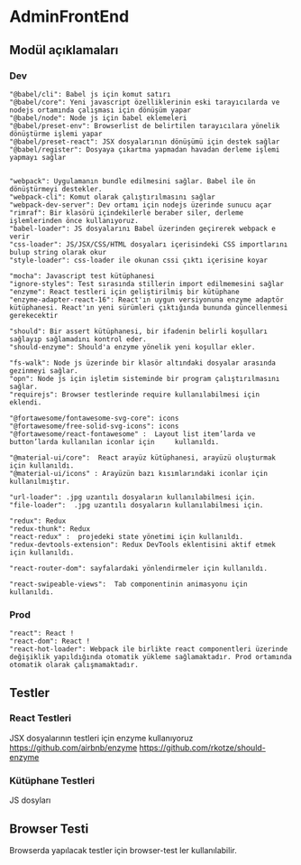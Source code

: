 ﻿# AdminFrontEnd


## Modül açıklamaları

### Dev
	
    "@babel/cli": Babel js için komut satırı
    "@babel/core": Yeni javascript özelliklerinin eski tarayıcılarda ve nodejs ortamında çalışması için dönüşüm yapar
    "@babel/node": Node js için babel eklemeleri
    "@babel/preset-env": Browserlist de belirtilen tarayıcılara yönelik dönüştürme işlemi yapar
    "@babel/preset-react": JSX dosyalarının dönüşümü için destek sağlar
    "@babel/register": Dosyaya çıkartma yapmadan havadan derleme işlemi yapmayı sağlar

	
	"webpack": Uygulamanın bundle edilmesini sağlar. Babel ile ön dönüştürmeyi destekler.
    "webpack-cli": Komut olarak çalıştırılmasını sağlar
    "webpack-dev-server": Dev ortamı için nodejs üzerinde sunucu açar
    "rimraf": Bir klasörü içindekilerle beraber siler, derleme işlemlerinden önce kullanıyoruz.
	"babel-loader": JS dosyalarını Babel üzerinden geçirerek webpack e verir
    "css-loader": JS/JSX/CSS/HTML dosyaları içerisindeki CSS importlarını bulup string olarak okur
    "style-loader": css-loader ile okunan cssi çıktı içerisine koyar
    
    "mocha": Javascript test kütüphanesi
	"ignore-styles": Test sırasında stillerin import edilmemesini sağlar
	"enzyme": React testleri için geliştirilmiş bir kütüphane
    "enzyme-adapter-react-16": React'ın uygun versiyonuna enzyme adaptör kütüphanesi. React'ın yeni sürümleri çıktığında bununda güncellenmesi gerekecektir

	"should": Bir assert kütüphanesi, bir ifadenin belirli koşulları sağlayıp sağlamadını kontrol eder.
    "should-enzyme": Should'a enzyme yönelik yeni koşullar ekler.
	
    "fs-walk": Node js üzerinde bir klasör altındaki dosyalar arasında gezinmeyi sağlar.
    "opn": Node js için işletim sisteminde bir program çalıştırılmasını sağlar.
    "requirejs": Browser testlerinde require kullanılabilmesi için eklendi.
    
    "@fortawesome/fontawesome-svg-core": icons 
    "@fortawesome/free-solid-svg-icons": icons
    "@fortawesome/react-fontawesome" :  Layout list item’larda ve button’larda kullanılan iconlar için     kullanıldı.

    "@material-ui/core":  React arayüz kütüphanesi, arayüzü oluşturmak için kullanıldı.
    "@material-ui/icons" : Arayüzün bazı kısımlarındaki iconlar için kullanılmıştır.

    "url-loader": .jpg uzantılı dosyaların kullanılabilmesi için.
    "file-loader":  .jpg uzantılı dosyaların kullanılabilmesi için.

    "redux": Redux
    "redux-thunk": Redux
    "react-redux" :  projedeki state yönetimi için kullanıldı.
    "redux-devtools-extension": Redux DevTools eklentisini aktif etmek için kullanıldı.

    "react-router-dom": sayfalardaki yönlendirmeler için kullanıldı.

    "react-swipeable-views":  Tab componentinin animasyonu için kullanıldı.
    
    
    
    
### Prod  

    "react": React !
    "react-dom": React !
    "react-hot-loader": Webpack ile birlikte react componentleri üzerinde değişiklik yapıldığında otomatik yükleme sağlamaktadır. Prod ortamında otomatik olarak çalışmamaktadır.


## Testler

### React Testleri
JSX dosyalarının testleri için enzyme kullanıyoruz https://github.com/airbnb/enzyme
https://github.com/rkotze/should-enzyme
### Kütüphane Testleri
JS dosyları

## Browser Testi
Browserda yapılacak testler için browser-test ler kullanılabilir.
